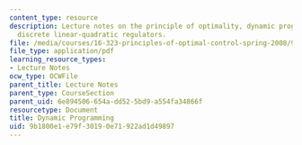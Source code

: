 ```yaml
---
content_type: resource
description: Lecture notes on the principle of optimality, dynamic programming, and
  discrete linear-quadratic regulators.
file: /media/courses/16-323-principles-of-optimal-control-spring-2008/9b1800e1e79f30190e71922ad1d49897_lec3.pdf
file_type: application/pdf
learning_resource_types:
- Lecture Notes
ocw_type: OCWFile
parent_title: Lecture Notes
parent_type: CourseSection
parent_uid: 6e894506-654a-dd52-5bd9-a554fa34866f
resourcetype: Document
title: Dynamic Programming
uid: 9b1800e1-e79f-3019-0e71-922ad1d49897
---
```

